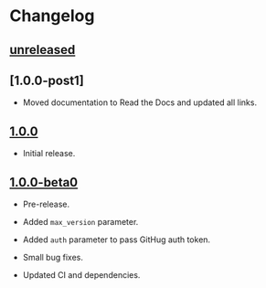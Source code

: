 # Changelog

## [unreleased]

## [1.0.0-post1]

- Moved documentation to Read the Docs and updated all links.

## [1.0.0]

- Initial release.

## [1.0.0-beta0]

- Pre-release.

- Added `max_version` parameter.

- Added `auth` parameter to pass GitHug auth token.

- Small bug fixes.

- Updated CI and dependencies.

[unreleased]: https://github.com/taminomara/python-vhs/compare/v1.0.0-post1...HEAD
[unreleased]: https://github.com/taminomara/python-vhs/compare/v1.0.0...v1.0.0-post1
[1.0.0]: https://github.com/taminomara/python-vhs/compare/v1.0.0-beta0...v1.0.0
[1.0.0-beta0]: https://github.com/taminomara/python-vhs/compare/v0.0.4...v1.0.0-beta0
